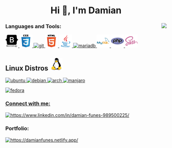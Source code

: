 
<h1 align="center">Hi 👋, I'm Damian</h1>
<div>
  <img align="right" src = "https://i.giphy.com/media/qgQUggAC3Pfv687qPC/giphy.webp"> 
  <h3 align="left">Languages and Tools:</h3>
  <p align="left"> <a href="https://getbootstrap.com" target="_blank" rel="noreferrer"> <img src="https://raw.githubusercontent.com/devicons/devicon/master/icons/bootstrap/bootstrap-plain-wordmark.svg" alt="bootstrap" width="40" height="40"/> 
   </a> <a href="https://www.w3schools.com/css/" target="_blank" rel="noreferrer"> <img src="https://raw.githubusercontent.com/devicons/devicon/master/icons/css3/css3-original-wordmark.svg" alt="css3" width="40" height="40"/> </a> <a href="https://git-scm.com/" target="_blank" rel="noreferrer"> <img src="https://www.vectorlogo.zone/logos/git-scm/git-scm-icon.svg" alt="git" width="40" height="40"/> </a> <a href="https://www.w3.org/html/" target="_blank" rel="noreferrer"> <img src="https://raw.githubusercontent.com/devicons/devicon/master/icons/html5/html5-original-wordmark.svg" alt="html5" width="40" height="40"/> </a> <a href="https://www.java.com" target="_blank" rel="noreferrer"> <img src="https://raw.githubusercontent.com/devicons/devicon/master/icons/java/java-original.svg" alt="java" width="40" height="40"/> </a>  </a> <a href="https://mariadb.org/" target="_blank" rel="noreferrer"> <img src="https://www.vectorlogo.zone/logos/mariadb/mariadb-icon.svg" alt="mariadb" width="40" height="40"/> </a> <a href="https://www.mysql.com/" target="_blank" rel="noreferrer"> <img src="https://raw.githubusercontent.com/devicons/devicon/master/icons/mysql/mysql-original-wordmark.svg" alt="mysql" width="40" height="40"/> </a> <a href="https://www.php.net" target="_blank" rel="noreferrer"> <img src="https://raw.githubusercontent.com/devicons/devicon/master/icons/php/php-original.svg" alt="php" width="40" height="40"/> </a> <a href="https://sass-lang.com" target="_blank" rel="noreferrer"> <img src="https://raw.githubusercontent.com/devicons/devicon/master/icons/sass/sass-original.svg" alt="sass" width="40" height="40"/> </a> </p>
  <h2> Linux Distros <a href="https://www.linux.org/" target="_blank" rel="noreferrer"> <img src="https://raw.githubusercontent.com/devicons/devicon/master/icons/linux/linux-original.svg" alt="linux" width="40" height="40"/></h2>
  <p><a href="https://ubuntu.com/" target="_blank" rel="noreferrer"> <img src="https://cdn.icon-icons.com/icons2/70/PNG/512/ubuntu_14143.png" alt="ubuntu" width="40" height="40"/>
    <a href="https://www.debian.org/index.es.html" target="_blank" rel="noreferrer"> <img src="https://cdn.icon-icons.com/icons2/1508/PNG/512/distributorlogodebian_103834.png" alt="debian" width="40" height="40"/>
      <a href="https://archlinux.org/" target="_blank" rel="noreferrer"> <img src="https://cdn.icon-icons.com/icons2/1381/PNG/512/distributorlogoarchlinux_94330.png" alt="arch" width="40" height="40"/>
        <a href="https://manjaro.org/" target="_blank" rel="noreferrer"> <img src="https://cdn.icon-icons.com/icons2/1381/PNG/512/manjarowelcome_94304.png" alt="manjaro" width="40" height="40"/></p>
        <a href="https://getfedora.org/es/" target="_blank" rel="noreferrer"> <img src="https://upload.wikimedia.org/wikipedia/commons/thumb/4/41/Fedora_icon_%282021%29.svg/1044px-Fedora_icon_%282021%29.svg.png" alt="fedora" width="40" height="40"/></p>
</div>

<h3 align="left">Connect with me:</h3>
<p align="left">
<a href="https://www.linkedin.com/in/damian-funes-989500225/" target="blank"><img align="center" src="https://raw.githubusercontent.com/rahuldkjain/github-profile-readme-generator/master/src/images/icons/Social/linked-in-alt.svg" alt="https://www.linkedin.com/in/damian-funes-989500225/" height="30" width="40" /></a>
</p>
<h3 align="left">Portfolio:</h3>
<p align="left">
 <a href="https://damianfunes.netlify.app/" target="blank"><img align="center" src="https://damianfunes.netlify.app/" alt="https://damianfunes.netlify.app/" height="30" width="40" /></a> 
